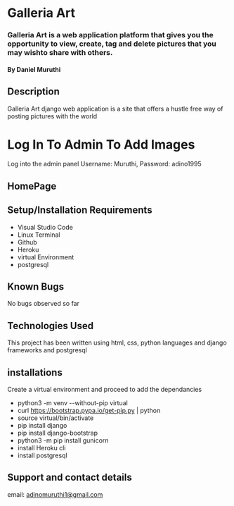 # Galleria Art

### Galleria Art is a web application platform that gives you the opportunity to view, create, tag and delete pictures that you may wishto share with others.

#### By **Daniel Muruthi**

## Description

Galleria Art django web application is a site that offers a hustle free way of posting pictures with the world 

# Log In To Admin To Add Images 
Log into the admin panel
Username: Muruthi, 
Password: adino1995

## HomePage




## Setup/Installation Requirements

- Visual Studio Code
- Linux Terminal
- Github
- Heroku
- virtual Environment
- postgresql

## Known Bugs

No bugs observed so far





## Technologies Used

This project has been written using html, css, python languages and django frameworks and postgresql

## installations

Create a virtual environment and proceed to add the dependancies

- python3 -m venv --without-pip virtual
- curl https://bootstrap.pypa.io/get-pip.py | python
- source virtual/bin/activate
- pip install django
- pip install django-bootstrap
- python3 -m  pip install gunicorn
- install Heroku cli
- install postgresql


## Support and contact details

email: adinomuruthi1@gmail.com

